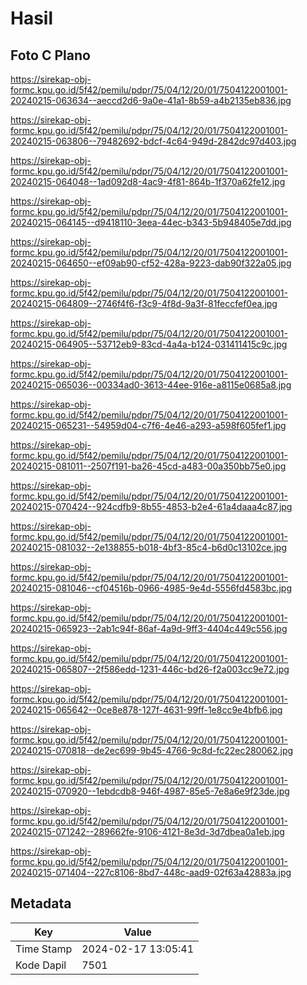 # Hasil

## Foto C Plano

https://sirekap-obj-formc.kpu.go.id/5f42/pemilu/pdpr/75/04/12/20/01/7504122001001-20240215-063634--aeccd2d6-9a0e-41a1-8b59-a4b2135eb836.jpg

https://sirekap-obj-formc.kpu.go.id/5f42/pemilu/pdpr/75/04/12/20/01/7504122001001-20240215-063806--79482692-bdcf-4c64-949d-2842dc97d403.jpg

https://sirekap-obj-formc.kpu.go.id/5f42/pemilu/pdpr/75/04/12/20/01/7504122001001-20240215-064048--1ad092d8-4ac9-4f81-864b-1f370a62fe12.jpg

https://sirekap-obj-formc.kpu.go.id/5f42/pemilu/pdpr/75/04/12/20/01/7504122001001-20240215-064145--d9418110-3eea-44ec-b343-5b948405e7dd.jpg

https://sirekap-obj-formc.kpu.go.id/5f42/pemilu/pdpr/75/04/12/20/01/7504122001001-20240215-064650--ef09ab90-cf52-428a-9223-dab90f322a05.jpg

https://sirekap-obj-formc.kpu.go.id/5f42/pemilu/pdpr/75/04/12/20/01/7504122001001-20240215-064809--2746f4f6-f3c9-4f8d-9a3f-81feccfef0ea.jpg

https://sirekap-obj-formc.kpu.go.id/5f42/pemilu/pdpr/75/04/12/20/01/7504122001001-20240215-064905--53712eb9-83cd-4a4a-b124-031411415c9c.jpg

https://sirekap-obj-formc.kpu.go.id/5f42/pemilu/pdpr/75/04/12/20/01/7504122001001-20240215-065036--00334ad0-3613-44ee-916e-a8115e0685a8.jpg

https://sirekap-obj-formc.kpu.go.id/5f42/pemilu/pdpr/75/04/12/20/01/7504122001001-20240215-065231--54959d04-c7f6-4e46-a293-a598f605fef1.jpg

https://sirekap-obj-formc.kpu.go.id/5f42/pemilu/pdpr/75/04/12/20/01/7504122001001-20240215-081011--2507f191-ba26-45cd-a483-00a350bb75e0.jpg

https://sirekap-obj-formc.kpu.go.id/5f42/pemilu/pdpr/75/04/12/20/01/7504122001001-20240215-070424--924cdfb9-8b55-4853-b2e4-61a4daaa4c87.jpg

https://sirekap-obj-formc.kpu.go.id/5f42/pemilu/pdpr/75/04/12/20/01/7504122001001-20240215-081032--2e138855-b018-4bf3-85c4-b6d0c13102ce.jpg

https://sirekap-obj-formc.kpu.go.id/5f42/pemilu/pdpr/75/04/12/20/01/7504122001001-20240215-081046--cf04516b-0966-4985-9e4d-5556fd4583bc.jpg

https://sirekap-obj-formc.kpu.go.id/5f42/pemilu/pdpr/75/04/12/20/01/7504122001001-20240215-065923--2ab1c94f-86af-4a9d-9ff3-4404c449c556.jpg

https://sirekap-obj-formc.kpu.go.id/5f42/pemilu/pdpr/75/04/12/20/01/7504122001001-20240215-065807--2f586edd-1231-446c-bd26-f2a003cc9e72.jpg

https://sirekap-obj-formc.kpu.go.id/5f42/pemilu/pdpr/75/04/12/20/01/7504122001001-20240215-065642--0ce8e878-127f-4631-99ff-1e8cc9e4bfb6.jpg

https://sirekap-obj-formc.kpu.go.id/5f42/pemilu/pdpr/75/04/12/20/01/7504122001001-20240215-070818--de2ec699-9b45-4766-9c8d-fc22ec280062.jpg

https://sirekap-obj-formc.kpu.go.id/5f42/pemilu/pdpr/75/04/12/20/01/7504122001001-20240215-070920--1ebdcdb8-946f-4987-85e5-7e8a6e9f23de.jpg

https://sirekap-obj-formc.kpu.go.id/5f42/pemilu/pdpr/75/04/12/20/01/7504122001001-20240215-071242--289662fe-9106-4121-8e3d-3d7dbea0a1eb.jpg

https://sirekap-obj-formc.kpu.go.id/5f42/pemilu/pdpr/75/04/12/20/01/7504122001001-20240215-071404--227c8106-8bd7-448c-aad9-02f63a42883a.jpg


## Metadata

| Key        | Value               |
| ---------- | ------------------- |
| Time Stamp | 2024-02-17 13:05:41 |
| Kode Dapil | 7501                |



